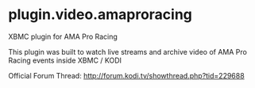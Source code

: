 plugin.video.amaproracing
======================

XBMC plugin for AMA Pro Racing

This plugin was built to watch live streams and archive video of AMA Pro Racing events inside XBMC / KODI

Official Forum Thread: http://forum.kodi.tv/showthread.php?tid=229688
